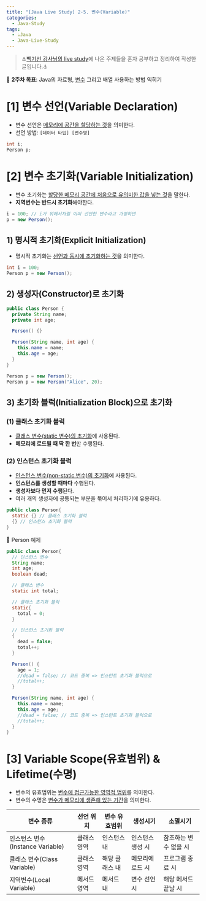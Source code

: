 ```yaml
---
title: "[Java Live Study] 2-5. 변수(Variable)"
categories:
  - Java-Study
tags:
  - ☕Java
  - Java-Live-Study
---
```


> ⚓[백기선 강사님의 live study](https://github.com/whiteship/live-study)에 나온 주제들을 혼자 공부하고 정리하여 작성한 글입니다.⚓

📌 **2주차 목표**: Java의 자료형, <u>변수</u> 그리고 배열 사용하는 방법 익히기

# [1] 변수 선언(Variable Declaration)
- 변수 선언은 <u>메모리에 공간을 할당하는 것</u>을 의미한다.
- 선언 방법: `[데이터 타입] [변수명]`

```java
int i;
Person p;
```

# [2] 변수 초기화(Variable Initialization)
- 변수 초기화는 <u>할당한 메모리 공간에 처음으로 유의미한 값을 넣는 것</u>을 말한다.
- **지역변수는 반드시 초기화**해야한다.

```java
i = 100; // i가 위에서처럼 이미 선언한 변수라고 가정하면
p = new Person();
```

## 1) 명시적 초기화(Explicit Initialization)
- 명시적 초기화는 <u>선언과 동시에 초기화하는 것</u>을 의미한다.

```java
int i = 100;
Person p = new Person();
```

## 2) 생성자(Constructor)로 초기화
```java
public class Person {
  private String name;
  private int age;

  Person() {}

  Person(String name, int age) {
    this.name = name;
    this.age = age;
  }
}
```

```java
Person p = new Person();
Person p = new Person("Alice", 20);
```

## 3) 초기화 블럭(Initialization Block)으로 초기화
### (1) 클래스 초기화 블럭
- <u>클래스 변수(static 변수)의 초기화</u>에 사용된다.
- **메모리에 로드될 때 딱 한 번**만 수행된다.

### (2) 인스턴스 초기화 블럭
- <u>인스턴스 변수(non-static 변수)의 초기화</u>에 사용된다.
- **인스턴스를 생성할 때마다** 수행된다.
- **생성자보다 먼저 수행**된다.
- 여러 개의 생성자에 공통되는 부분을 묶어서 처리하기에 유용하다.

```java
public class Person{
  static {} // 클래스 초기화 블럭
  {} // 인스턴스 초기화 블럭
}
```

🔽 Person 예제
```java
public class Person{
  // 인스턴스 변수
  String name;
  int age;
  boolean dead;

  // 클래스 변수
  static int total;

  // 클래스 초기화 블럭
  static{
    total = 0;
  }

  // 인스턴스 초기화 블럭
  {
    dead = false;
    total++;
  }

  Person() {
    age = 1;
    //dead = false; // 코드 중복 => 인스턴트 초기화 블럭으로
    //total++; 
  }

  Person(String name, int age) {
    this.name = name;
    this.age = age;
    //dead = false; // 코드 중복 => 인스턴트 초기화 블럭으로
    //total++; 
  }
}
```

# [3] Variable Scope(유효범위) & Lifetime(수명)
- 변수의 유효범위는 <u>변수에 접근가능한 영역적 범위</u>를 의미한다.
- 변수의 수명은 <u>변수가 메모리에 생존해 있는 기간</u>을 의미한다.

|변수 종류|선언 위치|변수 유효범위|생성시기|소멸시기|
|---|---|---|---|---|
|인스턴스 변수(Instance Variable)|클래스 영역|인스턴스 내|인스턴스 생성 시|참조하는 변수 없을 시|
|클래스 변수(Class Variable)|클래스 영역|해당 클래스 내|메모리에 로드 시|프로그램 종료 시|
|지역변수(Local Variable)|메서드 영역|메서드 내|변수 선언 시|해당 메서드 끝날 시|